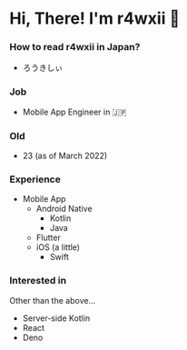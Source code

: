 # Hi, There! I'm r4wxii 👋
### How to read r4wxii in Japan?
- ろうきしぃ
### Job
- Mobile App Engineer in 🇯🇵
### Old
- 23 (as of March 2022)
### Experience
- Mobile App
  - Android Native
    - Kotlin
    - Java 
  - Flutter
  - iOS (a little)
    - Swift 
### Interested in
Other than the above...
- Server-side Kotlin
- React
- Deno

